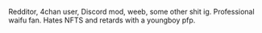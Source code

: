 Redditor, 4chan user, Discord mod, weeb, some other shit ig. Professional waifu fan. Hates NFTS and retards with a youngboy pfp.
